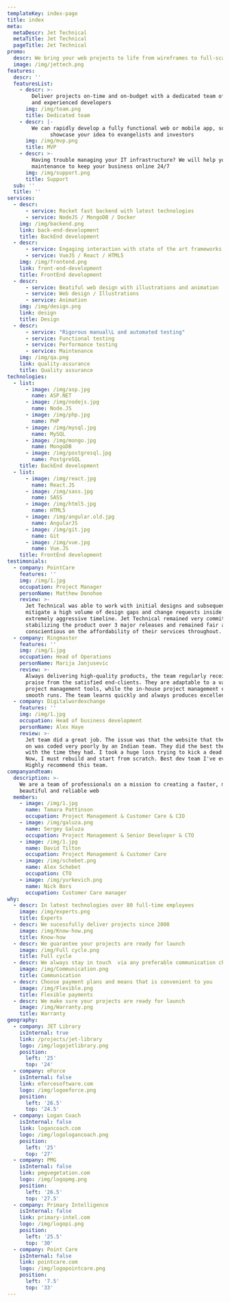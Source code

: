 ```yaml
---
templateKey: index-page
title: index
meta:
  metaDescr: Jet Technical
  metaTitle: Jet Technical
  pageTitle: Jet Technical
promo:
  descr: We bring your web projects to life from wireframes to full-scale launch
  image: /img/jettech.png
features:
  descr: ''
  featuresList:
    - descr: >-
        Deliver projects on-time and on-budget with a dedicated team of skilled
        and experienced developers
      img: /img/team.png
      title: Dedicated team
    - descr: |-
        We can rapidly develop a fully functional web or mobile app, so you can
              showcase your idea to evangelists and investors
      img: /img/mvp.png
      title: MVP
    - descr: >-
        Having trouble managing your IT infrastructure? We will help you with
        maintenance to keep your business online 24/7
      img: /img/support.png
      title: Support
  sub: ''
  title: ''
services:
  - descr:
      - service: Rocket fast backend with latest technologies
      - service: NodeJS / MongoDB / Docker
    img: /img/backend.png
    link: back-end-development
    title: BackEnd development
  - descr:
      - service: Engaging interaction with state of the art frameworks
      - service: VueJS / React / HTML5
    img: /img/frontend.png
    link: front-end-development
    title: FrontEnd development
  - descr:
      - service: Beatiful web design with illustrations and animation
      - service: Web design / Illustrations
      - service: Animation
    img: /img/design.png
    link: design
    title: Design
  - descr:
      - service: "Rigorous manual\L and automated testing"
      - service: Functional testing
      - service: Performance testing
      - service: Maintenance
    img: /img/qa.png
    link: quality-assurance
    title: Quality assurance
technologies:
  - list:
      - image: /img/asp.jpg
        name: ASP.NET
      - image: /img/nodejs.jpg
        name: Node.JS
      - image: /img/php.jpg
        name: PHP
      - image: /img/mysql.jpg
        name: MySQL
      - image: /img/mongo.jpg
        name: MongoDB
      - image: /img/postgresql.jpg
        name: PostgreSQL
    title: BackEnd development
  - list:
      - image: /img/react.jpg
        name: React.JS
      - image: /img/sass.jpg
        name: SASS
      - image: /img/html5.jpg
        name: HTML5
      - image: /img/angular.old.jpg
        name: AngularJS
      - image: /img/git.jpg
        name: Git
      - image: /img/vue.jpg
        name: Vue.JS
    title: FrontEnd development
testimonials:
  - company: PointCare
    features: ''
    img: /img/1.jpg
    occupation: Project Manager
    personName: Matthew Donohoe
    review: >-
      Jet Technical was able to work with initial designs and subsequently
      mitigate a high volume of design gaps and change requests inside of an
      extremely aggressive timeline. Jet Technical remained very committed to
      stabilizing the product over 3 major releases and remained fair and
      conscientious on the affordability of their services throughout.
  - company: Ringmaster
    features: ''
    img: /img/1.jpg
    occupation: Head of Operations
    personName: Marija Janjusevic
    review: >-
      Always delivering high-quality products, the team regularly receives wide
      praise from the satisfied end-clients. They are adaptable to a variety of
      project management tools, while the in-house project management ensures
      smooth runs. The team learns quickly and always produces excellent code.
  - company: Digitalwordexchange
    features: ''
    img: /img/1.jpg
    occupation: Head of business development
    personName: Alex Haye
    review: >-
      Jet team did a great job. The issue was that the website that they worked
      on was coded very poorly by an Indian team. They did the best the could
      with the time they had. I took a huge loss trying to kick a dead horse.
      Now, I must rebuild and start from scratch. Best dev team I've ever met!
      Highly recommend this team.
companyandteam:
  description: >-
    We are a team of professionals on a mission to creating a faster, more
    beautiful and reliable web
  members:
    - image: /img/1.jpg
      name: Tamara Pattinson
      occupation: Project Management & Customer Care & CIO
    - image: /img/galuza.png
      name: Sergey Galuza
      occupation: Project Management & Senior Developer & CTO
    - image: /img/1.jpg
      name: David Tilton
      occupation: Project Management & Customer Care
    - image: /img/schebet.png
      name: Alex Schebet
      occupation: CTO
    - image: /img/yurkevich.png
      name: Nick Bors
      occupation: Customer Care manager
why:
  - descr: In latest technologies over 80 full-time employees
    image: /img/experts.png
    title: Experts
  - descr: We sucessfully deliver projects since 2008
    image: /img/Know-how.png
    title: Know-how
  - descr: We guarantee your projects are ready for launch
    image: /img/Full cycle.png
    title: Full cycle
  - descr: We always stay in touch  via any preferable communication channel
    image: /img/Communication.png
    title: Communication
  - descr: Choose payment plans and means that is convenient to you
    image: /img/Flexible.png
    title: Flexible payments
  - descr: We make sure your projects are ready for launch
    image: /img/Warranty.png
    title: Warranty
geography:
  - company: JET Library
    isInternal: true
    link: /projects/jet-library
    logo: /img/logojetlibrary.png
    position:
      left: '25'
      top: '24'
  - company: eForce
    isInternal: false
    link: eforcesoftware.com
    logo: /img/logoeforce.png
    position:
      left: '26.5'
      top: '24.5'
  - company: Logan Coach
    isInternal: false
    link: logancoach.com
    logo: /img/logologancoach.png
    position:
      left: '25'
      top: '27'
  - company: PMG
    isInternal: false
    link: pmgvegetation.com
    logo: /img/logopmg.png
    position:
      left: '26.5'
      top: '27.5'
  - company: Primary Intelligence
    isInternal: false
    link: primary-intel.com
    logo: /img/logopi.png
    position:
      left: '25.5'
      top: '30'
  - company: Point Care
    isInternal: false
    link: pointcare.com
    logo: /img/logopointcare.png
    position:
      left: '7.5'
      top: '33'
---
```


